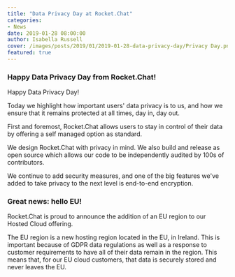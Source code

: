 ```yaml
---
title: "Data Privacy Day at Rocket.Chat"
categories:
- News
date: 2019-01-28 08:00:00
author: Isabella Russell
cover: /images/posts/2019/01/2019-01-28-data-privacy-day/Privacy Day.png
featured: true
---
```


### Happy Data Privacy Day from Rocket.Chat!

Happy Data Privacy Day!

Today we highlight how important users' data privacy is to us, and how we ensure that it remains protected at all times, day in, day out.

First and foremost, Rocket.Chat allows users to stay in control of their data by offering a self managed option as standard.

We design Rocket.Chat with privacy in mind.  We also build and release as open source which allows our code to be independently audited by 100s of contributors.

We continue to add security measures, and one of the big features we've added to take privacy to the next level is end-to-end encryption.

### Great news: hello EU!

Rocket.Chat is proud to announce the addition of an EU region to our Hosted Cloud offering.

The EU region is a new hosting region located in the EU, in Ireland. This is important because of GDPR data regulations as well as a response to customer requirements to have all of their data remain in the region. This means that, for our EU cloud customers, that data is securely stored and never leaves the EU.

